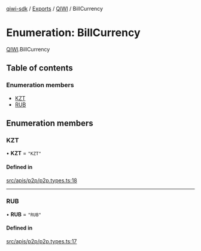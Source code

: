 [qiwi-sdk](../README.md) / [Exports](../modules.md) / [QIWI](../modules/QIWI.md) / BillCurrency

# Enumeration: BillCurrency

[QIWI](../modules/QIWI.md).BillCurrency

## Table of contents

### Enumeration members

- [KZT](QIWI.BillCurrency.md#kzt)
- [RUB](QIWI.BillCurrency.md#rub)

## Enumeration members

### KZT

• **KZT** = `"KZT"`

#### Defined in

[src/apis/p2p/p2p.types.ts:18](https://github.com/AlexXanderGrib/node-qiwi-sdk/blob/7ca37ed/src/apis/p2p/p2p.types.ts#L18)

___

### RUB

• **RUB** = `"RUB"`

#### Defined in

[src/apis/p2p/p2p.types.ts:17](https://github.com/AlexXanderGrib/node-qiwi-sdk/blob/7ca37ed/src/apis/p2p/p2p.types.ts#L17)
